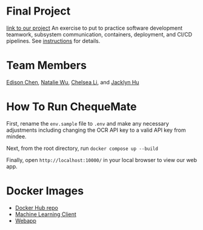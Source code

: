 # Final Project

[link to our project](http://161.35.189.70:10000)
An exercise to put to practice software development teamwork, subsystem communication, containers, deployment, and CI/CD pipelines. See [instructions](./instructions.md) for details.

# Team Members

[Edison Chen](https://github.com/ebc5802), [Natalie Wu](https://github.com/nawubyte), [Chelsea Li](https://github.com/qiaoxixi1), and [Jacklyn Hu](https://github.com/Jacklyn22)

# How To Run ChequeMate

First, rename the `env.sample` file to `.env` and make any necessary adjustments including changing the OCR API key to a valid API key from mindee.

Next, from the root directory, run `docker compose up --build`

Finally, open `http://localhost:10000/` in your local browser to view our web app.

# Docker Images 
- [Docker Hub repo](https://hub.docker.com/repository/docker/sennyy/5-final-project-spring-2024-best-swes/general)
- [Machine Learning Client](https://hub.docker.com/layers/sennyy/5-final-project-spring-2024-best-swes/latest/images/sha256-8e6f5dc5c28f64ee5f8deb15ed03da005c09c8933a5b3f9f6d3aca934774eb17?context=repo)
- [Webapp](https://hub.docker.com/layers/sennyy/5-final-project-spring-2024-best-swes/webapp/images/sha256-a2177768a9c1b34b5995fa325076f42fb24d56aeb087b8824f203efdae94cd96?context=repo)